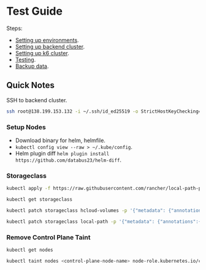 # Test Guide

Steps:

- [Setting up environments](./setup-environments.md).
- [Setting up backend cluster](./setup-backend-cluster.md).
- [Setting up k6 cluster](./setup-k6-cluster.md).
- [Testing](./testing.md).
- [Backup data](./backup.md).

## Quick Notes

SSH to backend cluster.

```bash
ssh root@138.199.153.132 -i ~/.ssh/id_ed25519 -o StrictHostKeyChecking=no
```

### Setup Nodes

- Download binary for helm, helmfile.
- `kubectl config view --raw > ~/.kube/config`.
- Helm plugin diff `helm plugin install https://github.com/databus23/helm-diff`.

### Storageclass

```bash
kubectl apply -f https://raw.githubusercontent.com/rancher/local-path-provisioner/master/deploy/local-path-storage.yaml

kubectl get storageclass

kubectl patch storageclass hcloud-volumes -p '{"metadata": {"annotations":{"storageclass.kubernetes.io/is-default-class":"false"}}}'

kubectl patch storageclass local-path -p '{"metadata": {"annotations":{"storageclass.kubernetes.io/is-default-class":"true"}}}'
```

### Remove Control Plane Taint

```bash
kubectl get nodes

kubectl taint nodes <control-plane-node-name> node-role.kubernetes.io/control-plane-
```
